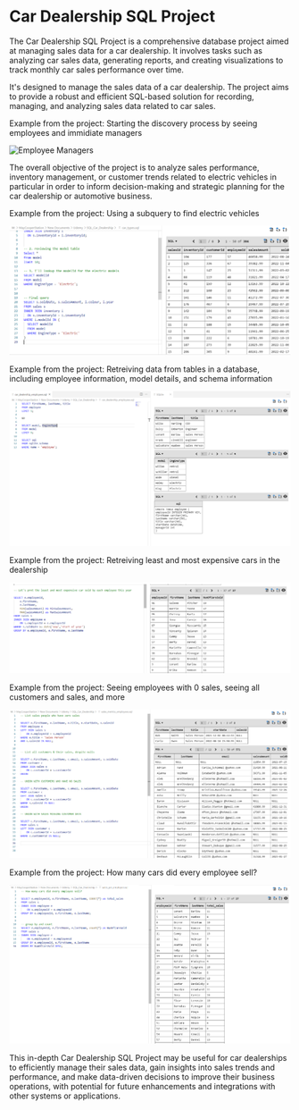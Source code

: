 # Car Dealership SQL Project

The Car Dealership SQL Project is a comprehensive database project aimed at managing sales data for a car dealership. It involves tasks such as analyzing car sales data, generating reports, and creating visualizations to track monthly car sales performance over time. 

It's designed to manage the sales data of a car dealership. The project aims to provide a robust and efficient SQL-based solution for recording, managing, and analyzing sales data related to car sales. 

Example from the project: Starting the discovery process by seeing employees and immidiate managers 

![Employee Managers](main/employee_managers.png)

The overall objective of the project is to analyze sales performance, inventory management, or customer trends related to electric vehicles in particular in order to inform decision-making and strategic planning for the car dealership or automotive business.

Example from the project: Using a subquery to find electric vehicles

![car types](https://github.com/MayCooper/car-dealership-sql-project/blob/main/car_types.png)

Example from the project: Retreiving data from tables in a database, including employee information, model details, and schema information

![employee info](https://github.com/MayCooper/car-dealership-sql-project/blob/main/Employees_dealership.png)

Example from the project: Retreiving least and most expensive cars in the dealership

![Expensive car price](https://github.com/MayCooper/car-dealership-sql-project/blob/main/num_cars_sold.png)

Example from the project: Seeing employees with 0 sales, seeing all customers and sales, and more

![sales](https://github.com/MayCooper/car-dealership-sql-project/blob/main/sales_metrics_employees.png)

Example from the project: How many cars did every employee sell?

![sales per employee](https://github.com/MayCooper/car-dealership-sql-project/blob/main/sales_per_employee.png)

This in-depth Car Dealership SQL Project may be useful for car dealerships to efficiently manage their sales data, gain insights into sales trends and performance, and make data-driven decisions to improve their business operations, with potential for future enhancements and integrations with other systems or applications.
